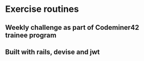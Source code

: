 # Exercise routines

## Weekly challenge as part of Codeminer42 trainee program
## Built with rails, devise and jwt
